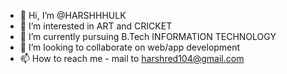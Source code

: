 - 👋 Hi, I’m @HARSHHHULK
- 👀 I’m interested in ART and CRICKET
- 🌱 I’m currently pursuing B.Tech INFORMATION TECHNOLOGY 
- 💞️ I’m looking to collaborate on web/app development
- 📫 How to reach me - mail to harshred104@gmail.com

<!---
HARSHHHULK/HARSHHHULK is a ✨ special ✨ repository because its `README.md` (this file) appears on your GitHub profile.
You can click the Preview link to take a look at your changes.
--->
